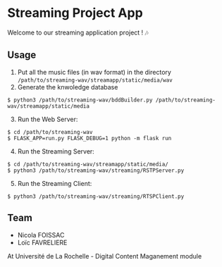 # Streaming Project App

Welcome to our streaming application project ! :notes:

## Usage

1. Put all the music files (in wav format) in the directory `/path/to/streaming-wav/streamapp/static/media/wav`
2. Generate the knwoledge database
```
$ python3 /path/to/streaming-wav/bddBuilder.py /path/to/streaming-wav/streamapp/static/media
```
3. Run the Web Server:
```
$ cd /path/to/streaming-wav
$ FLASK_APP=run.py FLASK_DEBUG=1 python -m flask run
```
4. Run the Streaming Server:
```
$ cd /path/to/streaming-wav/streamapp/static/media/
$ python3 /path/to/streaming-wav/streaming/RSTPServer.py
```
5. Run the Streaming Client:
```
$ python3 /path/to/streaming-wav/streaming/RTSPClient.py
```

## Team

* Nicola FOISSAC
* Loïc FAVRELIERE

At Université de La Rochelle - Digital Content Maganement module
